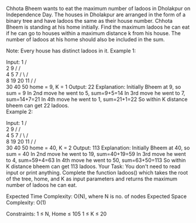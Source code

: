 Chhota Bheem wants to eat the maximum number of ladoos in Dholakpur on Independence Day. The houses in Dholakpur are arranged in the form of a binary tree and have ladoos the same as their house number. Chhota Bheem is standing at his home initially. 
Find the maximum ladoos he can eat if he can go to houses within a maximum distance k from his house. The number of ladoos at his home should also be included in the sum.

Note: Every house has distinct ladoos in it. 
Example 1:

Input:
                   1
                 /    \
                2      9
               /      /  \
              4      5     7
            /   \         /  \
           8     19     20    11
          /     /  \
         30   40   50
home = 9, K = 1
Output:
22
Explanation:
Initially Bheem at 9, so sum = 9
In 2nd move he went to 5, sum=9+5=14
In 3rd move he went to 7, sum=14+7=21
In 4th move he went to 1, sum=21+1=22
So within K distance bheem can get 22 ladoos.  
Example 2:

Input:
                   1
                 /    \
                2      9
               /      /  \
              4      5     7
            /   \         /  \
           8     19     20    11
          /     /  \
         30   40   50
home = 40, K = 2
Output:
113
Explanation:
Initially Bheem at 40, so sum = 40
In 2nd move he went to 19, sum=40+19=59
In 3rd move he went to 4, sum=59+4=63
In 4th move he went to 50, sum=63+50=113
So within K distance bheem can get 113 ladoos.
Your Task:
You don't need to read input or print anything. Complete the function ladoos() which takes the root of the tree, home, and K  as input parameters and returns the maximum number of ladoos he can eat.

Expected Time Complexity: O(N), where N is no. of nodes
Expected Space Complexity: O(1)

Constraints:
1 ≤ N, Home ≤ 105
1 ≤ K ≤ 20